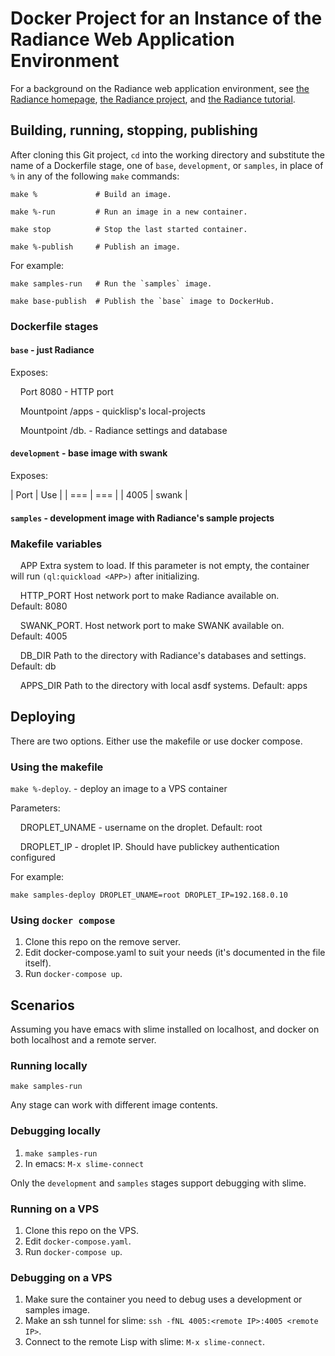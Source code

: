 # Docker Project for an Instance of the Radiance Web Application Environment

For a background on the Radiance web application environment, see
[the Radiance homepage](https://shirakumo.github.io/radiance-homepage/),
[the Radiance project](https://github.com/Shirakumo/radiance), and
[the Radiance tutorial](https://github.com/Shirakumo/radiance-tutorial/blob/master/Part%200.md).

## Building, running, stopping, publishing

After cloning this Git project, `cd` into the working directory and
substitute the name of a Dockerfile stage, one of `base`, `development`, or `samples`,
in place of `%` in any of the following `make` commands:

    make %             # Build an image.

    make %-run         # Run an image in a new container.

    make stop          # Stop the last started container.

    make %-publish     # Publish an image.

For example:

    make samples-run   # Run the `samples` image.

    make base-publish  # Publish the `base` image to DockerHub.

### Dockerfile stages

#### `base` - just Radiance

Exposes:

&nbsp;&nbsp;&nbsp;&nbsp;Port 8080           - HTTP port

&nbsp;&nbsp;&nbsp;&nbsp;Mountpoint /apps    - quicklisp's local-projects

&nbsp;&nbsp;&nbsp;&nbsp;Mountpoint /db.     - Radiance settings and database

#### `development` - base image with swank

Exposes:

| Port | Use |
| === | === |
| 4005 | swank |

#### `samples` - development image with Radiance's sample projects

### Makefile variables

&nbsp;&nbsp;&nbsp;&nbsp;APP               Extra system to load. If this parameter is not empty, the container
&nbsp;&nbsp;&nbsp;&nbsp;                  will run `(ql:quickload <APP>)` after initializing.

&nbsp;&nbsp;&nbsp;&nbsp;HTTP_PORT         Host network port to make Radiance available on.
&nbsp;&nbsp;&nbsp;&nbsp;                  Default: 8080

&nbsp;&nbsp;&nbsp;&nbsp;SWANK_PORT.       Host network port to make SWANK available on.
&nbsp;&nbsp;&nbsp;&nbsp;                  Default: 4005

&nbsp;&nbsp;&nbsp;&nbsp;DB_DIR            Path to the directory with Radiance's databases and settings.
&nbsp;&nbsp;&nbsp;&nbsp;                  Default: db

&nbsp;&nbsp;&nbsp;&nbsp;APPS_DIR          Path to the directory with local asdf systems. Default: apps

## Deploying

There are two options. Either use the makefile or use docker compose.

### Using the makefile

`make %-deploy`.       - deploy an image to a VPS container

Parameters:

&nbsp;&nbsp;&nbsp;&nbsp;DROPLET_UNAME     - username on the droplet. Default: root

&nbsp;&nbsp;&nbsp;&nbsp;DROPLET_IP        - droplet IP. Should have publickey authentication configured

For example:

    make samples-deploy DROPLET_UNAME=root DROPLET_IP=192.168.0.10

### Using `docker compose`

1. Clone this repo on the remove server.
2. Edit docker-compose.yaml to suit your needs (it's documented in the file itself).
3. Run `docker-compose up`.

## Scenarios

Assuming you have emacs with slime installed on localhost, and docker on both localhost and a remote server.

### Running locally

`make samples-run`

Any stage can work with different image contents.

### Debugging locally

1. `make samples-run`
2. In emacs: `M-x slime-connect`

Only the `development` and `samples` stages support debugging with slime.

### Running on a VPS

1. Clone this repo on the VPS.
2. Edit `docker-compose.yaml`.
3. Run `docker-compose up`.

### Debugging on a VPS

1. Make sure the container you need to debug uses a development or samples image.
2. Make an ssh tunnel for slime: `ssh -fNL 4005:<remote IP>:4005 <remote IP>`.
3. Connect to the remote Lisp with slime: `M-x slime-connect`.
